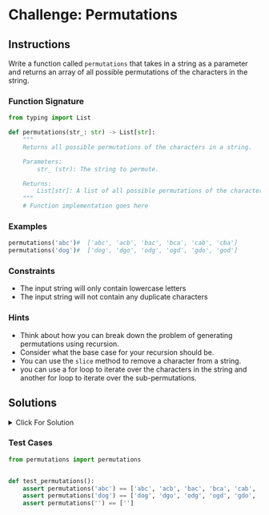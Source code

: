 # Challenge: Permutations

## Instructions

Write a function called `permutations` that takes in a string as a parameter and returns an array of all possible permutations of the characters in the string.

### Function Signature

```python
from typing import List

def permutations(str_: str) -> List[str]:
    """
    Returns all possible permutations of the characters in a string.

    Parameters:
        str_ (str): The string to permute.

    Returns:
        List[str]: A list of all possible permutations of the characters in the string.
    """
    # Function implementation goes here
```

### Examples

```python
permutations('abc')#  ['abc', 'acb', 'bac', 'bca', 'cab', 'cba']
permutations('dog')#  ['dog', 'dgo', 'odg', 'ogd', 'gdo', 'god']
```

### Constraints

- The input string will only contain lowercase letters
- The input string will not contain any duplicate characters

### Hints

- Think about how you can break down the problem of generating permutations using recursion.
- Consider what the base case for your recursion should be.
- You can use the `slice` method to remove a character from a string.
- you can use a for loop to iterate over the characters in the string and another for loop to iterate over the sub-permutations.

## Solutions

<details>
  <summary>Click For Solution</summary>

```python
def permutations(s):
    # Create a list to store the permutations
    result = []

    # If s is an empty string, append an empty string to result and return
    if len(s) == 0:
        result.append('')
        return result

    # Loop through each character in s
    for i in range(len(s)):
        # Get the first character
        first_char = s[i]
        # Get the rest of the string
        rest_of_string = s[:i] + s[i + 1:]
        # Get the permutations of the rest of the string
        sub_permutations = permutations(rest_of_string)

        # Loop through each permutation in sub_permutations
        for j in range(len(sub_permutations)):
            # Append the first character and the permutation to result
            result.append(first_char + sub_permutations[j])

    # Return result
    return result
```

### Explanation

- Intialize an empty array result to store the permutations.
- The base case is checked at the beginning. If the input string str is empty (length is 0), it means there are no characters to permute. In this case, an empty string is added to the result array, representing the only permutation for an empty string. The function then returns the result array.
- If the input string is not empty, the function proceeds to generate permutations using recursion and a loop.
- The outer loop iterates through each character of the input string str.
- Inside the loop, it extracts the current character (firstChar) from the input string.
- Create the restOfString by removing the current character from the input string. This restOfString will be used for generating permutations of the remaining characters.
- The function recursively calls itself with the restOfString to get all possible permutations of the remaining characters.
- The inner loop iterates through each permutation obtained from the recursive call (subPermutations).
- In the inner loop, the function appends the current character firstChar to each permutation obtained from the recursive call. This creates new permutations by inserting the current character in different positions.
- The new permutations are added to the result array.
- After the outer loop finishes, the function has generated all possible permutations of the input string.
- Finally, the result array containing all permutations is returned as the output of the function.

</details>

### Test Cases

```python
from permutations import permutations


def test_permutations():
    assert permutations('abc') == ['abc', 'acb', 'bac', 'bca', 'cab', 'cba']
    assert permutations('dog') == ['dog', 'dgo', 'odg', 'ogd', 'gdo', 'god']
    assert permutations('') == ['']
```
